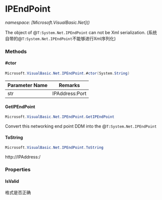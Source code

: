 ﻿# IPEndPoint
_namespace: [Microsoft.VisualBasic.Net](<a href="#" onClick="load('/docs/Microsoft.VisualBasic.Net/index.md')"></a>)_

The object of @``T:System.Net.IPEndPoint`` can not be Xml serialization.
 (系统自带的@``T:System.Net.IPEndPoint``不能够进行Xml序列化)



### Methods

#### #ctor
```csharp
Microsoft.VisualBasic.Net.IPEndPoint.#ctor(System.String)
```


|Parameter Name|Remarks|
|--------------|-------|
|str|IPAddress:Port|


#### GetIPEndPoint
```csharp
Microsoft.VisualBasic.Net.IPEndPoint.GetIPEndPoint
```
Convert this networking end point DDM into the @``T:System.Net.IPEndPoint``

#### ToString
```csharp
Microsoft.VisualBasic.Net.IPEndPoint.ToString
```
http://IPAddress:<Port>/


### Properties

#### IsValid
格式是否正确
